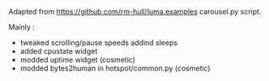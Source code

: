 Adapted from https://github.com/rm-hull/luma.examples carousel.py script.

Mainly :
- tweaked scrolling/pause speeds addind sleeps
- added cpustate widget 
- modded uptime widget (cosmetic)
- modded bytes2human in hotspot/common.py (cosmetic)

